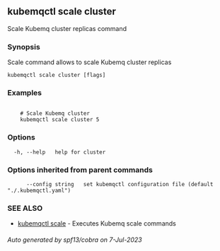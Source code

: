 ## kubemqctl scale cluster

Scale Kubemq cluster replicas command

### Synopsis

Scale command allows to scale Kubemq cluster replicas

```
kubemqctl scale cluster [flags]
```

### Examples

```

	# Scale Kubemq cluster  
	kubemqctl scale cluster 5

```

### Options

```
  -h, --help   help for cluster
```

### Options inherited from parent commands

```
      --config string   set kubemqctl configuration file (default "./.kubemqctl.yaml")
```

### SEE ALSO

* [kubemqctl scale](kubemqctl_scale.md)	 - Executes Kubemq scale commands

###### Auto generated by spf13/cobra on 7-Jul-2023

